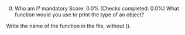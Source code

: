 0. Who am I?
mandatory
Score: 0.0% (Checks completed: 0.0%)
What function would you use to print the type of an object?

Write the name of the function in the file, without ().
